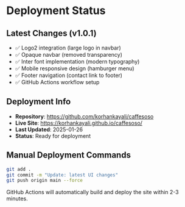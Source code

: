 # Deployment Status

## Latest Changes (v1.0.1)
- ✅ Logo2 integration (large logo in navbar)
- ✅ Opaque navbar (removed transparency)
- ✅ Inter font implementation (modern typography)
- ✅ Mobile responsive design (hamburger menu)
- ✅ Footer navigation (contact link to footer)
- ✅ GitHub Actions workflow setup

## Deployment Info
- **Repository**: https://github.com/korhankayali/caffesoso
- **Live Site**: https://korhankayali.github.io/caffesoso/
- **Last Updated**: 2025-01-26
- **Status**: Ready for deployment

## Manual Deployment Commands
```bash
git add .
git commit -m "Update: latest UI changes"
git push origin main --force
```

GitHub Actions will automatically build and deploy the site within 2-3 minutes.
